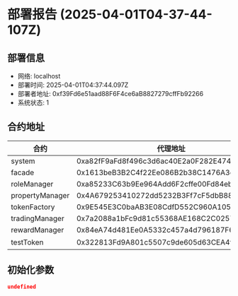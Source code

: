 # 部署报告 (2025-04-01T04-37-44-107Z)

## 部署信息
- 网络: localhost
- 部署时间: 2025-04-01T04:37:44.097Z
- 部署者地址: 0xf39Fd6e51aad88F6F4ce6aB8827279cffFb92266
- 系统状态: 1

## 合约地址

| 合约 | 代理地址 | 实现地址 |
|------|----------|----------|
| system | 0xa82fF9aFd8f496c3d6ac40E2a0F282E47488CFc9 | 0x959922bE3CAee4b8Cd9a407cc3ac1C251C2007B1 |
| facade | 0x1613beB3B2C4f22Ee086B2b38C1476A3cE7f78E8 | 0x68B1D87F95878fE05B998F19b66F4baba5De1aed |
| roleManager | 0xa85233C63b9Ee964Add6F2cffe00Fd84eb32338f | 0xe7f1725E7734CE288F8367e1Bb143E90bb3F0512 |
| propertyManager | 0x4A679253410272dd5232B3Ff7cF5dbB88f295319 | 0xCf7Ed3AccA5a467e9e704C703E8D87F634fB0Fc9 |
| tokenFactory | 0x9E545E3C0baAB3E08CdfD552C960A1050f373042 | 0x9A676e781A523b5d0C0e43731313A708CB607508 |
| tradingManager | 0x7a2088a1bFc9d81c55368AE168C2C02570cB814F | 0x5FC8d32690cc91D4c39d9d3abcBD16989F875707 |
| rewardManager | 0x84eA74d481Ee0A5332c457a4d796187F6Ba67fEB | 0xA51c1fc2f0D1a1b8494Ed1FE312d7C3a78Ed91C0 |
| testToken | 0x322813Fd9A801c5507c9de605d63CEA4f2CE6c44 | 非代理合约 |

## 初始化参数

```json
undefined
```
